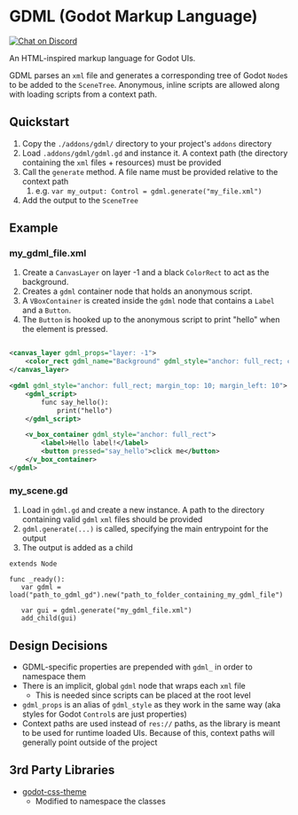 # GDML (Godot Markup Language)

[![Chat on Discord](https://img.shields.io/discord/853476898071117865?label=chat&logo=discord)](https://discord.gg/6mcdWWBkrr)

An HTML-inspired markup language for Godot UIs.

GDML parses an `xml` file and generates a corresponding tree of Godot `Node`s to be added to the `SceneTree`. Anonymous, inline scripts are allowed along with loading scripts from a context path.

## Quickstart

1. Copy the `./addons/gdml/` directory to your project's `addons` directory
2. Load `.addons/gdml/gdml.gd` and instance it. A context path (the directory containing the `xml` files + resources) must be provided
3. Call the `generate` method. A file name must be provided relative to the context path
   1. e.g. `var my_output: Control = gdml.generate("my_file.xml")`
4. Add the output to the `SceneTree`

## Example

### my_gdml_file.xml

1. Create a `CanvasLayer` on layer -1 and a black `ColorRect` to act as the background.
2. Creates a `gdml` container node that holds an anonymous script.
3. A `VBoxContainer` is created inside the `gdml` node that contains a `Label` and a `Button`.
4. The `Button` is hooked up to the anonymous script to print "hello" when the element is pressed.

```xml

<canvas_layer gdml_props="layer: -1">
    <color_rect gdml_name="Background" gdml_style="anchor: full_rect; color: (colorN) Black"/>
</canvas_layer>

<gdml gdml_style="anchor: full_rect; margin_top: 10; margin_left: 10">
    <gdml_script>
        func say_hello():
            print("hello")
    </gdml_script>

    <v_box_container gdml_style="anchor: full_rect">
        <label>Hello label!</label>
        <button pressed="say_hello">click me</button>
    </v_box_container>
</gdml>

```

### my_scene.gd

1. Load in `gdml.gd` and create a new instance. A path to the directory containing valid `gdml` `xml` files should be provided
2. `gdml.generate(...)` is called, specifying the main entrypoint for the output
3. The output is added as a child

```GDScript
extends Node

func _ready():
   var gdml = load("path_to_gdml_gd").new("path_to_folder_containing_my_gdml_file")
   
   var gui = gdml.generate("my_gdml_file.xml")
   add_child(gui)

```

## Design Decisions
* GDML-specific properties are prepended with `gdml_` in order to namespace them
* There is an implicit, global `gdml` node that wraps each `xml` file
  * This is needed since scripts can be placed at the root level
* `gdml_props` is an alias of `gdml_style` as they work in the same way (aka styles for Godot `Control`s are just properties)
* Context paths are used instead of `res://` paths, as the library is meant to be used for runtime loaded UIs. Because of this, context paths will generally point outside of the project

## 3rd Party Libraries
* [godot-css-theme](https://github.com/kuma-gee/godot-css-theme)
  * Modified to namespace the classes
